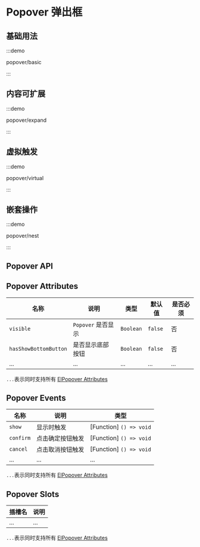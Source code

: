 # Popover 弹出框

## 基础用法

:::demo

popover/basic

:::

## 内容可扩展

:::demo

popover/expand

:::

## 虚拟触发

:::demo

popover/virtual

:::

## 嵌套操作

:::demo

popover/nest

:::

## Popover API

## Popover Attributes

| 名称                  | 说明               | 类型      | 默认值  | 是否必须 |
| --------------------- | ------------------ | --------- | ------- | -------- |
| `visible`             | `Popover` 是否显示 | `Boolean` | `false` | 否       |
| `hasShowBottomButton` | 是否显示底部按钮   | `Boolean` | `false` | 否       |
| ...                   | ...                | ...       | ...     | ...      |

`...`表示同时支持所有 [ElPopover Attributes](https://element-plus.org/zh-CN/component/popover.html#attributes)

## Popover Events

| 名称      | 说明             | 类型                    |
| --------- | ---------------- | ----------------------- |
| `show`    | 显示时触发       | [Function] `() => void` |
| `confirm` | 点击确定按钮触发 | [Function] `() => void` |
| `cancel`  | 点击取消按钮触发 | [Function] `() => void` |
| ...       | ...              | ...                     |

`...`表示同时支持所有 [ElPopover Attributes](https://element-plus.org/zh-CN/component/popover.html#events)

## Popover Slots

| 插槽名 | 说明 |
| ------ | ---- |
| ...    | ...  |

`...`表示同时支持所有 [ElPopover Attributes](https://element-plus.org/zh-CN/component/popover.html#slots)
